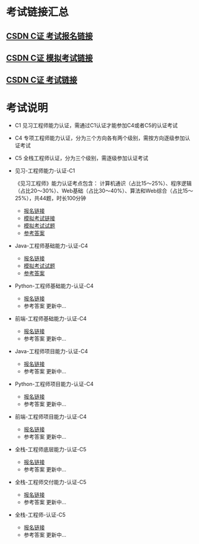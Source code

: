 # 考试链接汇总

## [CSDN C证 考试报名链接](https://ac.csdn.net)
## [CSDN C证 模拟考试链接](https://ks.csdn.net/mockexam)
## [CSDN C证 考试链接](https://ks.csdn.net/exam)

# 考试说明

- C1 见习工程师能力认证，需通过C1认证才能参加C4或者C5的认证考试
- C4 专项工程师能力认证，分为三个方向各有两个级别，需按方向逐级参加认证考试
- C5 全栈工程师认证，分为三个级别，需逐级参加认证考试


- 见习-工程师能力-认证-C1

  《见习工程师》能力认证考点包含：
  计算机通识（占比15～25%）、程序逻辑（占比20～30%）、Web基础（占比30～40%）、算法和Web综合（占比15～25%），共44题，时长100分钟
  - [报名链接](https://ac.csdn.net/c1outline.html)
  - [模拟考试链接](https://ks.csdn.net/mock-testing)
  - [模拟考试试题](https://github.com/lzpeng723/csdn-mockexam/tree/c1-exam)
  - [参考答案](https://github.com/lzpeng723/csdn-mockexam/tree/c1-answer)

- Java-工程师基础能力-认证-C4
  - [报名链接](https://ac.csdn.net/c4outline.html?active=0)
  - [模拟考试试题](https://github.com/lzpeng723/csdn-mockexam/tree/c4-javabase-exam)
  - [参考答案](https://github.com/lzpeng723/csdn-mockexam/tree/c4-javabase-answer)
- Python-工程师基础能力-认证-C4
  - [报名链接](https://ac.csdn.net/c4outline.html?active=2)
  - 参考答案 更新中...
- 前端-工程师基础能力-认证-C4
  - [报名链接](https://ac.csdn.net/c4outline.html?active=4)
  - 参考答案 更新中...
- Java-工程师项目能力-认证-C4
  - [报名链接](https://ac.csdn.net/c4outline.html?active=1)
  - 参考答案 更新中...
- Python-工程师项目能力-认证-C4
  - [报名链接](https://ac.csdn.net/c4outline.html?active=3)
  - 参考答案 更新中...
- 前端-工程师项目能力-认证-C4
  - [报名链接](https://ac.csdn.net/c4outline.html?active=5)
  - 参考答案 更新中...

- 全栈-工程师底层能力-认证-C5
  - [报名链接](https://ac.csdn.net/c5outline.html?active=0)
  - 参考答案 更新中...
- 全栈-工程师交付能力-认证-C5
  - [报名链接](https://ac.csdn.net/c5outline.html?active=1)
  - 参考答案 更新中...
- 全栈-工程师-认证-C5
  - [报名链接](https://ac.csdn.net/c5outline.html?active=2)
  - 参考答案 更新中...
